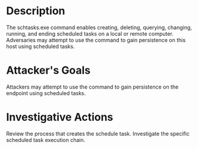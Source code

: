 # Description
The schtasks.exe command enables creating, deleting, querying, changing, running, and ending scheduled tasks on a local or remote computer. Adversaries may attempt to use the command to gain persistence on this host using scheduled tasks.
# Attacker's Goals
Attackers may attempt to use the command to gain persistence on the endpoint using scheduled tasks.
# Investigative Actions
Review the process that creates the schedule task.
Investigate the specific scheduled task execution chain.
